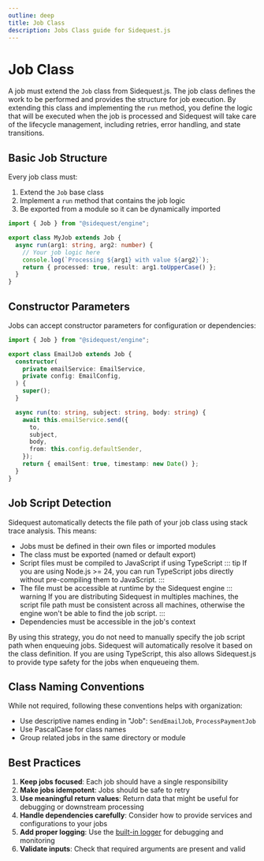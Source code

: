 ```yaml
---
outline: deep
title: Job Class
description: Jobs Class guide for Sidequest.js
---
```


# Job Class

A job must extend the `Job` class from Sidequest.js. The job class defines the work to be performed and provides the structure for job execution.
By extending this class and implementing the `run` method, you define the logic that will be executed when the job is processed and Sidequest will take care of the lifecycle management, including retries, error handling, and state transitions.

## Basic Job Structure

Every job class must:

1. Extend the `Job` base class
2. Implement a `run` method that contains the job logic
3. Be exported from a module so it can be dynamically imported

```typescript
import { Job } from "@sidequest/engine";

export class MyJob extends Job {
  async run(arg1: string, arg2: number) {
    // Your job logic here
    console.log(`Processing ${arg1} with value ${arg2}`);
    return { processed: true, result: arg1.toUpperCase() };
  }
}
```

## Constructor Parameters

Jobs can accept constructor parameters for configuration or dependencies:

```typescript
import { Job } from "@sidequest/engine";

export class EmailJob extends Job {
  constructor(
    private emailService: EmailService,
    private config: EmailConfig,
  ) {
    super();
  }

  async run(to: string, subject: string, body: string) {
    await this.emailService.send({
      to,
      subject,
      body,
      from: this.config.defaultSender,
    });
    return { emailSent: true, timestamp: new Date() };
  }
}
```

## Job Script Detection

Sidequest automatically detects the file path of your job class using stack trace analysis. This means:

- Jobs must be defined in their own files or imported modules
- The class must be exported (named or default export)
- Script files must be compiled to JavaScript if using TypeScript
  ::: tip
  If you are using Node.js >= 24, you can run TypeScript jobs directly without pre-compiling them to JavaScript.
  :::
- The file must be accessible at runtime by the Sidequest engine
  ::: warning
  If you are distributing Sidequest in multiples machines, the script file path must be consistent across all machines, otherwise the engine won't be able to find the job script.
  :::
- Dependencies must be accessible in the job's context

By using this strategy, you do not need to manually specify the job script path when enqueuing jobs. Sidequest will automatically resolve it based on the class definition. If you are using TypeScript, this also allows Sidequest.js to provide type safety for the jobs when enqueueing them.

## Class Naming Conventions

While not required, following these conventions helps with organization:

- Use descriptive names ending in "Job": `SendEmailJob`, `ProcessPaymentJob`
- Use PascalCase for class names
- Group related jobs in the same directory or module

## Best Practices

1. **Keep jobs focused**: Each job should have a single responsibility
2. **Make jobs idempotent**: Jobs should be safe to retry
3. **Use meaningful return values**: Return data that might be useful for debugging or downstream processing
4. **Handle dependencies carefully**: Consider how to provide services and configurations to your jobs
5. **Add proper logging**: Use the [built-in logger](./logging.md) for debugging and monitoring
6. **Validate inputs**: Check that required arguments are present and valid
